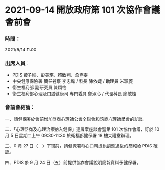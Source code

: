 # 2021-09-14 開放政府第 101 次協作會議 會前會

### 時間：

2021/9/14 11:00
 
### 出席人員：

- PDIS 黃子維、彭美琪、賴致翔、詹壹雯
- 中央健康保險署 簡任視察 李忠懿 / 科長 陳依婕 / 助理員 米珮菱 
- 衛生福利部 副研究員 陳穎怡
- 衛生福利部心理及口腔健康司 專門委員 鄭淑心 / 代理科長 廖敏桂

### 會前會結論：

一、請健保署於會前增加諮商心理師公會全聯會和諮商心理師學會的訪談。

二、「心理諮商及心理治療納入健保」連署案座談會暨第 101 次協作會議，訂於 10 月 5 日星期二上午 09:30-11:30 於衛福部健保署 18 樓大禮堂辦理。

三、9 月 27 日（一）下班前，請健保署和心口司提供調整過後的簡報給 PDIS 確認。

四、PDIS 於 9 月 24 日（五）前提供協作會議說明簡報資料予健保署。
